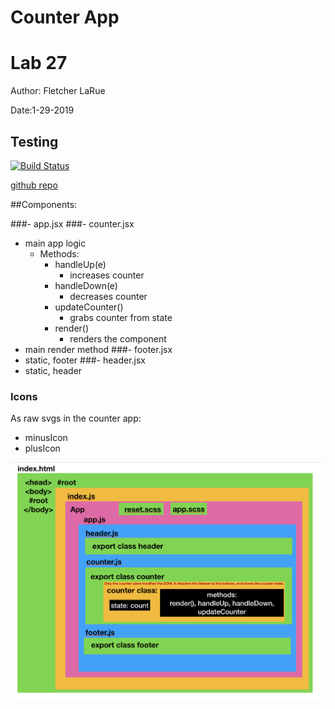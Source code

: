 # Counter App

# Lab 27
Author: Fletcher LaRue

Date:1-29-2019

## Testing
[![Build Status](https://www.travis-ci.com/asdFletcher/27-react-testing.svg?branch=master)](https://www.travis-ci.com/asdFletcher/27-react-testing)

[github repo](https://github.com/asdFletcher/27-react-testing)


##Components:

###- app.jsx
###- counter.jsx
- main app logic
  - Methods: 
    - handleUp(e) 
      - increases counter 
    - handleDown(e) 
      - decreases counter 
    - updateCounter() 
      - grabs counter from state 
    - render() 
      - renders the component
- main render method
###- footer.jsx
- static, footer
###- header.jsx
- static, header

### Icons
As raw svgs in the counter app:
- minusIcon
- plusIcon

![counter app uml](assets/lab-27-uml.png)
